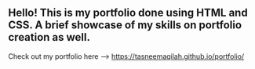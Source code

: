 ## Hello! This is my portfolio done using HTML and CSS. A brief showcase of my skills on portfolio creation as well. 

Check out my portfolio here --> https://tasneemaqilah.github.io/portfolio/
